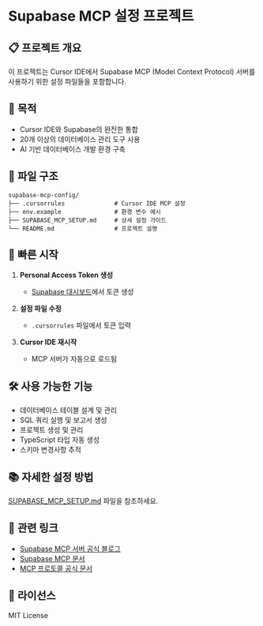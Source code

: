 # Supabase MCP 설정 프로젝트

## 📋 프로젝트 개요

이 프로젝트는 Cursor IDE에서 Supabase MCP (Model Context Protocol) 서버를 사용하기 위한 설정 파일들을 포함합니다.

## 🎯 목적

- Cursor IDE와 Supabase의 완전한 통합
- 20개 이상의 데이터베이스 관리 도구 사용
- AI 기반 데이터베이스 개발 환경 구축

## 📁 파일 구조

```
supabase-mcp-config/
├── .cursorrules              # Cursor IDE MCP 설정
├── env.example               # 환경 변수 예시
├── SUPABASE_MCP_SETUP.md     # 상세 설정 가이드
└── README.md                 # 프로젝트 설명
```

## 🚀 빠른 시작

1. **Personal Access Token 생성**
   - [Supabase 대시보드](https://supabase.com/dashboard)에서 토큰 생성

2. **설정 파일 수정**
   - `.cursorrules` 파일에서 토큰 입력

3. **Cursor IDE 재시작**
   - MCP 서버가 자동으로 로드됨

## 🛠️ 사용 가능한 기능

- 데이터베이스 테이블 설계 및 관리
- SQL 쿼리 실행 및 보고서 생성
- 프로젝트 생성 및 관리
- TypeScript 타입 자동 생성
- 스키마 변경사항 추적

## 📚 자세한 설정 방법

[SUPABASE_MCP_SETUP.md](./SUPABASE_MCP_SETUP.md) 파일을 참조하세요.

## 🔗 관련 링크

- [Supabase MCP 서버 공식 블로그](https://supabase.com/blog/mcp-server)
- [Supabase MCP 문서](https://supabase.com/docs/guides/mcp)
- [MCP 프로토콜 공식 문서](https://modelcontextprotocol.io/)

## 📄 라이선스

MIT License 